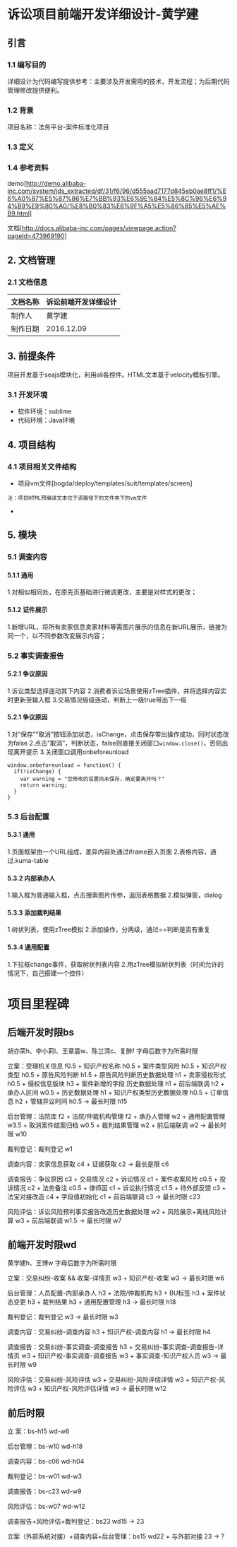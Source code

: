 # 诉讼项目前端开发详细设计-黄学建

## 引言

### 1.1 编写目的

  详细设计为代码编写提供参考：主要涉及开发需用的技术，开发流程；为后期代码管理修改提供便利。

### 1.2 背景

  项目名称：法务平台-案件标准化项目

### 1.3 定义

### 1.4 参考资料

  demo[http://demo.alibaba-inc.com/system/ids_extracted/df/31/f6/96/d555aad7177d845eb0ae8ff1/%E6%A0%87%E5%87%86%E7%BB%93%E6%9E%84%E5%8C%96%E6%94%B9%E9%80%A0/%E8%B0%83%E6%9F%A5%E5%86%85%E5%AE%B9.html]
  
  文档[http://docs.alibaba-inc.com/pages/viewpage.action?pageId=473969190]

## 2. 文档管理

### 2.1 文档信息

|文档名称|诉讼前端开发详细设计|
|-----|------|
|制作人|黄学建|
|制作日期|2016.12.09|

## 3. 前提条件

  项目开发基于seajs模块化，利用ali各控件。HTML文本基于velocity模板引擎。

### 3.1 开发环境

* 软件环境：sublime
* 代码环境：Java环境

## 4. 项目结构

### 4.1 项目相关文件结构

* 项目vm文件[bogda/deploy/templates/suit/templates/screen]
```
注：项目HTML预编译文本位于该路径下的文件夹下的vm文件
```
* 

## 5. 模块

### 5.1 调查内容

#### 5.1.1 通用

  1.对相似相同处，在原先页基础进行微调更改，主要是对样式的更改；

#### 5.1.2 证件展示

  1.新增URL，将所有卖家信息卖家材料等需图片展示的信息在新URL展示，链接为同一个，以不同参数改变展示内容；

### 5.2 事实调查报告

#### 5.2.1 争议原因

  1.诉讼类型选择连动其下内容
  2.消费者诉讼场景使用zTree插件，并将选择内容实时更新至输入框
  3.交易情况级级连动，判断上一级true带出下一级

#### 5.2.1 争议原因

  1.对“保存”“取消”按钮添加状态，isChange，点击保存带出操作成功，同时状态改为false
  2.点击“取消”，判断状态，false则直接关闭窗口`window.close()`，否则出现离开提示
  3.关闭窗口调用onbeforeunload
```
window.onbeforeunload = function() {
  if(!isChange) {
    var warning = "您修改的设置尚未保存，确定要离开吗？"
    return warning;
  }
}
```

### 5.3 后台配置

#### 5.3.1 通用

  1.页面框架由一个URL组成，差异内容处通过iframe嵌入页面
  2.表格内容，通过.kuma-table

#### 5.3.2 内部承办人

  1.输入框为普通输入框，点击搜索图片传参，返回表格数据
  2.模拟弹窗，dialog

#### 5.3.3 添加裁判结果

  1.树状列表，使用zTree模拟
  2.添加操作，分两级，通过==判断是否有重复

#### 5.3.4 通用配置

  1.下拉框change事件，获取树状列表内容
  2.用zTree模拟树状列表（时间允许的情况下，自己搭建一个控件）

# 项目里程碑

## 后端开发时限bs

胡亦荣h、李小莉l、王章震w、陈兰清c、复醉f
字母后数字为所需时限

立案：受理机关信息 f0.5 + 知识产权名称 h0.5 + 案件类型风险 h0.5 + 知识产权类型 h0.5 + 原告风险判断 h1.5 + 原告风险判断历史数据处理 h1 + 卖家侵权形式 h0.5 + 侵权信息版块 h3 + 案件新增的字段 历史数据处理 h1 + 前后端联调 h2 + 承办人区间 w0.5 + 历史数据处理 h1 + 知识产权类型历史数据处理 h0.5 + 订单信息 h2 + 管辖异议时间 h0.5 -> 最长时限 h15

后台管理：法院库 f2 + 法院/仲裁机构管理 f2 + 承办人管理 w2 + 通用配置管理 w3.5 + 取消案件结案归档 w0.5 + 裁判结果管理 w2 + 前后端联调 w2 -> 最长时限 w10

裁判登记：裁判登记 w1

调查内容：卖家信息获取 c4 + 证据获取 c2 -> 最长是限 c6

调查报告：争议原因 c3 + 交易情况 c2 + 诉讼情况 c1 + 案件收案风险 c0.5 + 投诉情况 c2 + 法务备注 c0.5 + 律师函 c1 + 诉讼执行情况 c1.5 + 待外部反馈 c3 + 法宝对接改造 c4 + 字段值初始化 c1 + 前后端联调 c3 -> 最长时限 c23

风险评估：诉讼风险预判事实报告改造历史数据处理 w2 + 风险展示+离线风险计算 w3 + 前后端联调 w1.5 -> 最长时限 w7

## 前端开发时限wd

黄学建h、王博w
字母后数字为所需时限

立案：交易纠纷-收案 && 收案-详情页 w3 + 知识产权-收案 w3 -> 最长时限 w6

后台管理：人员配置-内部承办人 h3 + 法院/仲裁机构 h3 + BU标签 h3 + 案件状态变更 h3 + 裁判结果 h3 + 通用配置管理 h3 -> 最长时限 h18

裁判登记：裁判登记 w3 -> 最长时限 w3

调查内容：交易纠纷-调查内容 h3 + 知识产权-调查内容 h1 -> 最长时限 h4

调查报告：交易纠纷-事实调查-调查报告 h3 + 交易纠纷-事实调查-调查报告-详情页 w3 + 知识产权-事实调查-调查报告 w3 + 事实调查-知识产权人员 w3 -> 最长时限 w9

风险评估：交易纠纷-风险评估 w3 + 交易纠纷-风险评估详情 w3 + 知识产权-风险评估 w3 + 知识产权-风险评估详情 w3 -> 最长时限 w12

## 前后时限

立    案：bs-h15 wd-w6

后台管理：bs-w10 wd-h18

调查内容：bs-c06 wd-h04

裁判登记：bs-w01 wd-w3

调查报告：bs-c23 wd-w9

风险评估：bs-w07 wd-w12

调查报告+风险评估+裁判登记：bs23 wd15 -> 23

立案（外部系统对接）+调查内容+后台管理：bs15 wd22 + 与外部对接 23 -> ?
